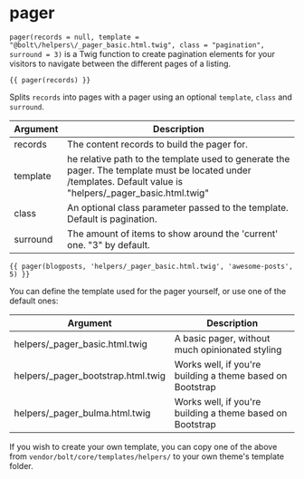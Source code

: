 # pager

`pager(records = null, template = "@bolt\/helpers\/_pager_basic.html.twig", class = "pagination", surround = 3)` is a 
Twig function to create pagination elements for your visitors to navigate between the different pages of a listing.

```twig
{{ pager(records) }}
```

Splits `records` into pages with a pager using an optional `template`, `class` and `surround`.

| Argument	 | Description                                                                                                                                                   |
|-----------|---------------------------------------------------------------------------------------------------------------------------------------------------------------|
| records	  | The content records to build the pager for.                                                                                                                   |
| template	 | he relative path to the template used to generate the pager. The template must be located under /templates. Default value is "helpers/_pager_basic.html.twig" |
| class	    | An optional class parameter passed to the template. Default is pagination.                                                                                    |
| surround	 | The amount of items to show around the 'current' one. "3" by default.                                                                                         |

```twig
{{ pager(blogposts, 'helpers/_pager_basic.html.twig', 'awesome-posts', 5) }}
```

You can define the template used for the pager yourself, or use one of the default ones:

| Argument	                           | Description                                               |
|-------------------------------------|-----------------------------------------------------------|
| helpers/_pager_basic.html.twig	     | A basic pager, without much opinionated styling           |
| helpers/_pager_bootstrap.html.twig	 | Works well, if you're building a theme based on Bootstrap |
| helpers/_pager_bulma.html.twig	     | Works well, if you're building a theme based on Bootstrap |

If you wish to create your own template, you can copy one of the above from `vendor/bolt/core/templates/helpers/` to your 
own theme's template folder.
